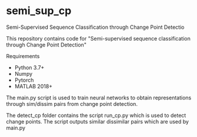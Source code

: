 # semi_sup_cp
Semi-Supervised Sequence Classification through Change Point Detectio

This repository contains code for "Semi-supervised sequence classification through Change Point Detection"


Requirements

- Python 3.7+
- Numpy
- Pytorch
- MATLAB 2018+



The main.py script is used to train neural networks to obtain representations through sim/dissim pairs from change point detection.

The detect_cp folder contains the script run_cp.py which is used to detect change points. The script outputs similar dissimilar pairs which are used by main.py
